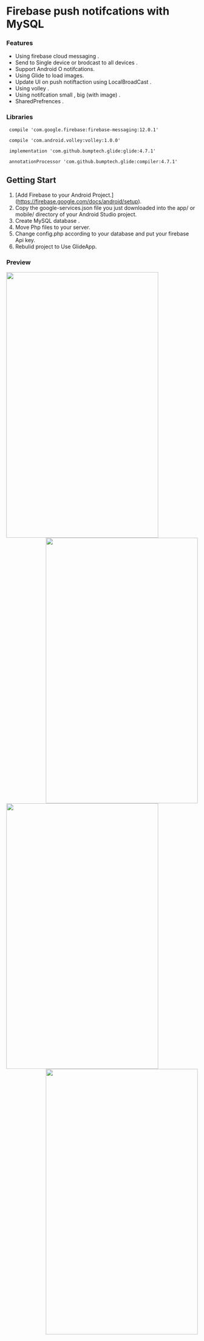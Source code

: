 # Firebase push notifcations with MySQL

### Features 
- Using firebase cloud messaging  .
- Send to Single device or brodcast to all devices .
- Support Android O notifcations.
- Using Glide to load images.
- Update UI on push notiftaction using LocalBroadCast .
- Using volley .
- Using notifcation small , big (with image) .
- SharedPrefrences .


### Libraries 
` compile 'com.google.firebase:firebase-messaging:12.0.1'`

` compile 'com.android.volley:volley:1.0.0'`

` implementation 'com.github.bumptech.glide:glide:4.7.1'`

`  annotationProcessor 'com.github.bumptech.glide:compiler:4.7.1' `

## Getting Start

1. [Add Firebase to your Android Project.] (https://firebase.google.com/docs/android/setup).
2. Copy the google-services.json file you just downloaded into the app/ or mobile/ directory of your Android Studio project.
3. Create MySQL database .
4. Move Php files to your server.
5. Change config.php according to your database and put your firebase Api key.
6. Rebulid project to Use GlideApp.

### Preview

<img align="left" src="https://user-images.githubusercontent.com/22775697/38676237-0f7b931a-3e63-11e8-85f4-6dae736c10bb.png" width="400" height="700">
 <img align="right" src="https://user-images.githubusercontent.com/22775697/38676238-0faad134-3e63-11e8-99fa-db8ba6a524af.png" width="400" height="700">
 <img align="left" src="https://user-images.githubusercontent.com/22775697/38676240-0fdbc924-3e63-11e8-941b-b2a085a7fa3e.png" width="400" height="700">
<img align="right" src="https://user-images.githubusercontent.com/22775697/38676242-100ce46e-3e63-11e8-81cd-a82e90f91d02.png" width="400" height="700">

